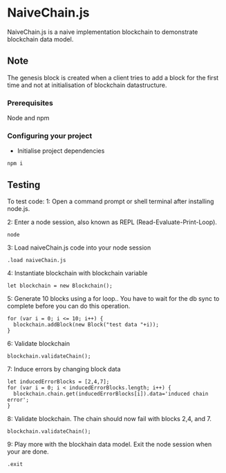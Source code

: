 # NaiveChain.js

NaiveChain.js is a naive implementation blockchain to demonstrate blockchain data model.

## Note
The genesis block is created when a client tries to add a block for the first time and not at initialisation of blockchain datastructure.

### Prerequisites

Node and npm

### Configuring your project

- Initialise project dependencies
```
npm i
```

## Testing

To test code:
1: Open a command prompt or shell terminal after installing node.js.

2: Enter a node session, also known as REPL (Read-Evaluate-Print-Loop).
```
node
```
3: Load naiveChain.js code into your node session
```
.load naiveChain.js
```


4: Instantiate blockchain with blockchain variable
```
let blockchain = new Blockchain();
```
5: Generate 10 blocks using a for loop.. You have to wait for the db sync to complete before you can do this operation.
```
for (var i = 0; i <= 10; i++) {
  blockchain.addBlock(new Block("test data "+i));
}
```
6: Validate blockchain
```
blockchain.validateChain();
```
7: Induce errors by changing block data
```
let inducedErrorBlocks = [2,4,7];
for (var i = 0; i < inducedErrorBlocks.length; i++) {
  blockchain.chain.get(inducedErrorBlocks[i]).data='induced chain error';
}
```
8: Validate blockchain. The chain should now fail with blocks 2,4, and 7.
```
blockchain.validateChain();
```

9: Play more with the blockhain data model. Exit the node session when your are done.
```
.exit
```